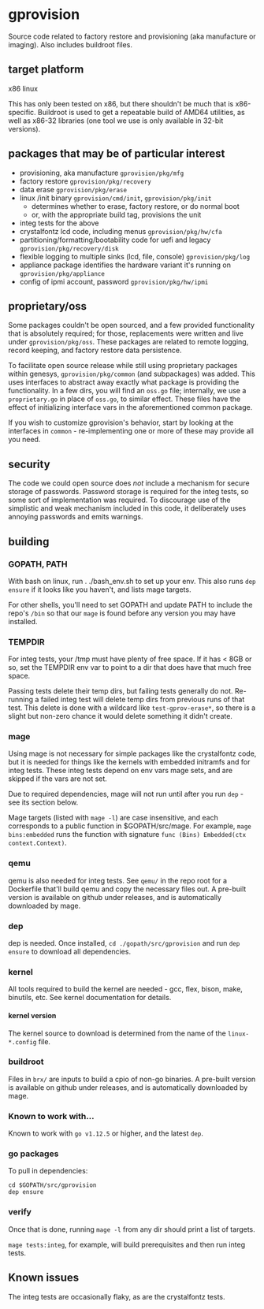 # gprovision

Source code related to factory restore and provisioning (aka manufacture or imaging). Also includes buildroot files.

## target platform

x86 linux

This has only been tested on x86, but there shouldn't be much that is x86-specific. Buildroot is used to get a repeatable build of AMD64 utilities, as well as x86-32 libraries (one tool we use is only available in 32-bit versions).

## packages that may be of particular interest

* provisioning, aka manufacture `gprovision/pkg/mfg`
* factory restore `gprovision/pkg/recovery`
* data erase `gprovision/pkg/erase`
* linux /init binary `gprovision/cmd/init`, `gprovision/pkg/init`
    * determines whether to erase, factory restore, or do normal boot
    * or, with the appropriate build tag, provisions the unit
* integ tests for the above
* crystalfontz lcd code, including menus `gprovision/pkg/hw/cfa`
* partitioning/formatting/bootability code for uefi and legacy `gprovision/pkg/recovery/disk`
* flexible logging to multiple sinks (lcd, file, console) `gprovision/pkg/log`
* appliance package identifies the hardware variant it's running on `gprovision/pkg/appliance`
* config of ipmi account, password `gprovision/pkg/hw/ipmi`

## proprietary/oss

Some packages couldn't be open sourced, and a few provided functionality that is absolutely required; for those, replacements were written and live under `gprovision/pkg/oss`. These packages are related to remote logging, record keeping, and factory restore data persistence.

To facilitate open source release while still using proprietary packages within genesys, `gprovision/pkg/common` (and subpackages) was added. This uses interfaces to abstract away exactly what package is providing the functionality. In a few dirs, you will find an `oss.go` file; internally, we use a `proprietary.go` in place of `oss.go`, to similar effect. These files have the effect of initializing interface vars in the aforementioned common package.

If you wish to customize gprovision's behavior, start by looking at the interfaces in `common` - re-implementing one or more of these may provide all you need.

## security

The code we could open source does *not* include a mechanism for secure storage of passwords. Password storage is required for the integ tests, so some sort of implementation was required. To discourage use of the simplistic and weak mechanism included in this code, it deliberately uses annoying passwords and emits warnings.

## building

### GOPATH, PATH
With bash on linux, run
    . ./bash_env.sh
to set up your env. This also runs `dep ensure` if it looks like you haven't, and lists mage targets.

For other shells, you'll need to set GOPATH and update PATH to include the repo's `/bin` so that our `mage` is found before any version you may have installed.

### TEMPDIR

For integ tests, your /tmp must have plenty of free space. If it has < 8GB or so, set the TEMPDIR env var to point to a dir that does have that much free space.

Passing tests delete their temp dirs, but failing tests generally do not. Re-running a failed integ test will delete temp dirs from previous runs of that test. This delete is done with a  wildcard like `test-gprov-erase*`, so there is a slight but non-zero chance it would delete something it didn't create.

### mage
Using mage is not necessary for simple packages like the crystalfontz code, but it is needed for things like the kernels with embedded initramfs and for integ tests. These integ tests depend on env vars mage sets, and are skipped if the vars are not set.

Due to required dependencies, mage will not run until after you run `dep` - see its section below.

Mage targets (listed with `mage -l`) are case insensitive, and each corresponds to a public function in $GOPATH/src/mage. For example, `mage bins:embedded` runs the function with signature `func (Bins) Embedded(ctx context.Context)`.

### qemu
qemu is also needed for integ tests. See `qemu/` in the repo root for a Dockerfile that'll build qemu and copy the necessary files out. A pre-built version is available on github under releases, and is automatically downloaded by mage.

### dep
dep is needed. Once installed, `cd ./gopath/src/gprovision` and run `dep ensure` to download all dependencies.

### kernel
All tools required to build the kernel are needed - gcc, flex, bison, make, binutils, etc. See kernel documentation for details.

#### kernel version
The kernel source to download is determined from the name of the `linux-*.config` file.

### buildroot
Files in `brx/` are inputs to build a cpio of non-go binaries. A pre-built version is available on github under releases, and is automatically downloaded by mage.

### Known to work with...
Known to work with `go v1.12.5` or higher, and the latest `dep`.

### go packages
To pull in dependencies:

    cd $GOPATH/src/gprovision
    dep ensure

### verify
Once that is done, running `mage -l` from any dir should print a list of targets.

`mage tests:integ`, for example, will build prerequisites and then run integ tests.

## Known issues

The integ tests are occasionally flaky, as are the crystalfontz tests.
